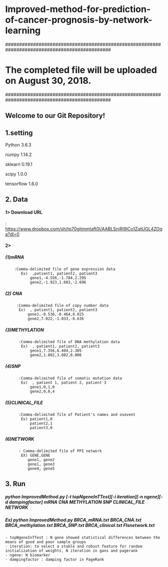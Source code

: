 # Improved-method-for-prediction-of-cancer-prognosis-by-network-learning

##############################################################################################
# The completed file will be uploaded on August 30, 2018.
##############################################################################################

## Welcome to our Git Repository!

## 1.setting

  Python  3.6.3
  
  numpy 1.14.2
  
  sklearn 0.19.1
  
  scipy 1.0.0
  
  tensorflow 1.6.0
  

## 2.  Data
   #### 1> Download URL
: https://www.dropbox.com/sh/tp70gitmmtaft0l/AABLSniRI9lCo1ZqtUGL4ZOqa?dl=0
  
   #### 2>
   ##### (1)mRNA
        :Comma-delimited file of gene expression data 
           Ex)  ,patient1, patient2, patient3
               gene1,-4.556,-1.784,2.295
               gene2,-1.923,1.603,-2.696         
   ##### (2) CNA
         :Comma-delimited file of copy number data 
          Ex)  , patient1, patient2, patient3
              gene1,-0.536,-0.464,8.025
              gene2,7.022,-1.033,-0.636        
   ##### (3)METHYLATION
          :Comma-delimited file of DNA methylation data
           Ex)  , patient1, patient2, patient3
               gene1,7.356,6.404,2.305
               gene2,1.002,3.082,0.006           
   ##### (4)SNP
          :Comma-delimited file of somatic mutation data
           Ex)  , patient 1, patient 2, patient 3
               gene1,0,1,0
               gene2,0,0,4
              
   ##### (5)CLINICAL_FILE
          :Comma-delimited file of Patient's names and osevent
           Ex) patient1,0
               patient2,1
               patient3,0     
  ##### (6)NETWORK
          : Comma-delimited file of PPI network
           EX) GENE,GENE
              gene1, gene2
              gene1, gene3
              gene4, gene5
         
## 3. Run
   ##### python ImprovedMethod.py [-t topNgeneInTTest][-i iteration][-n ngene][-d dampingfactor] mRNA CNA METHYLATION SNP CLINICAL_FILE NETWORK
  #####   Ex) python ImprovedMethod.py BRCA_mRNA.txt BRCA_CNA.txt BRCA_methylation.txt BRCA_SNP.txt BRCA_clinical.txt FIsnetwork.txt


    
    - topNgeneInTTest : N gene showed statistical differences between the means of good and poor sample groups
    - iteration: to select a stable and robust feature for random initialization of weights, N iteration in gans and pagerank
    - ngene: N biomarker
    - dampingfactor : damping factor in PageRank





